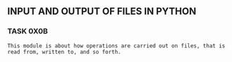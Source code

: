 ## INPUT AND OUTPUT OF FILES IN PYTHON

### TASK 0X0B

	This module is about how operations are carried out on files, that is
	read from, written to, and so forth.
